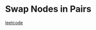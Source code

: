 Swap Nodes in Pairs
===================
[leetcode](https://leetcode.com/problems/swap-nodes-in-pairs)
